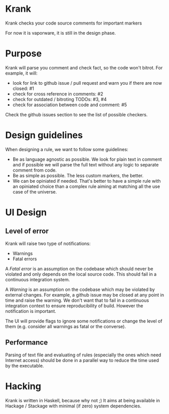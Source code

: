 # Krank

Krank checks your code source comments for important markers

For now it is vaporware, it is still in the design phase.

# Purpose

Krank will parse you comment and check fact, so the code won't bitrot. For example, it will:

- look for link to github issue / pull request and warn you if there are now closed: #1
- check for cross reference in comments: #2
- check for outdated / bitroting TODOs: #3, #4
- check for association between code and comment: #5

Check the github issues section to see the list of possible checkers.


# Design guidelines

When designing a rule, we want to follow some guidelines:

- Be as language agnostic as possible. We look for plain text in comment and if possible we will parse the full text without any logic to separate comment from code.
- Be as simple as possible. The less custom markers, the better.
- We can be opiniated if needed. That's better to have a simple rule with an opiniated choice than a complex rule aiming at matching all the use case of the universe.

# UI Design

## Level of error

Krank will raise two type of notifications:

- Warnings
- Fatal errors

A *Fatal error* is an assumption on the codebase which should never be violated and only depends on the local source code. This should fail in a continuous integration system.

A *Warning* is an assumption on the codebase which may be violated by external changes. For example, a github issue may be closed at any point in time and raise the warning. We don't want that to fail in a continuous integration context to ensure reproducibility of build. However the notification is important.

The UI will provide flags to ignore some notifications or change the level of them (e.g. consider all warnings as fatal or the converse).

## Performance

Parsing of text file and evaluating of rules (especially the ones which need Internet access) should be done in a parallel way to reduce the time used by the executable.

# Hacking

Krank is written in Haskell, because why not ;) It aims at being available in Hackage / Stackage with minimal (if zero) system dependencies.
